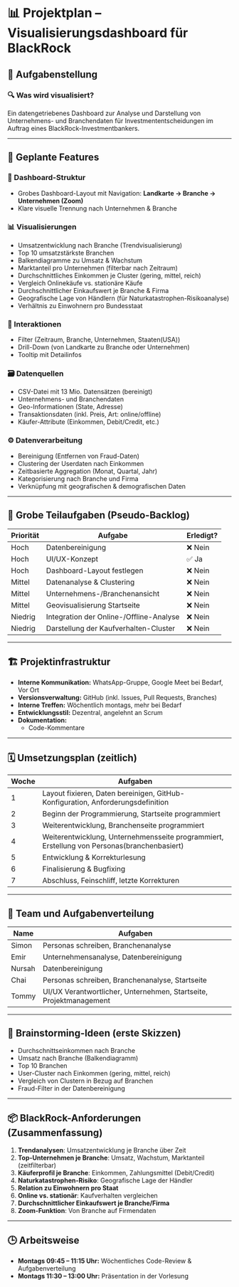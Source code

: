 # 📊 Projektplan – Visualisierungsdashboard für BlackRock

## 🧩 Aufgabenstellung

### 🔍 Was wird visualisiert?
Ein datengetriebenes Dashboard zur Analyse und Darstellung von Unternehmens- und Branchendaten für Investmententscheidungen im Auftrag eines BlackRock-Investmentbankers.

---

## 🧠 Geplante Features

### 🧱 Dashboard-Struktur
- Grobes Dashboard-Layout mit Navigation: **Landkarte → Branche → Unternehmen (Zoom)**
- Klare visuelle Trennung nach Unternehmen & Branche

### 📊 Visualisierungen
- Umsatzentwicklung nach Branche (Trendvisualisierung)
- Top 10 umsatzstärkste Branchen
- Balkendiagramme zu Umsatz & Wachstum
- Marktanteil pro Unternehmen (filterbar nach Zeitraum)
- Durchschnittliches Einkommen je Cluster (gering, mittel, reich)
- Vergleich Onlinekäufe vs. stationäre Käufe
- Durchschnittlicher Einkaufswert je Branche & Firma
- Geografische Lage von Händlern (für Naturkatastrophen-Risikoanalyse)
- Verhältnis zu Einwohnern pro Bundesstaat

### 🧩 Interaktionen
- Filter (Zeitraum, Branche, Unternehmen, Staaten(USA))
- Drill-Down (von Landkarte zu Branche oder Unternehmen)
- Tooltip mit Detailinfos

### 🗃️ Datenquellen
- CSV-Datei mit 13 Mio. Datensätzen (bereinigt)
- Unternehmens- und Branchendaten
- Geo-Informationen (State, Adresse)
- Transaktionsdaten (inkl. Preis, Art: online/offline)
- Käufer-Attribute (Einkommen, Debit/Credit, etc.)

### ⚙️ Datenverarbeitung
- Bereinigung (Entfernen von Fraud-Daten)
- Clustering der Userdaten nach Einkommen
- Zeitbasierte Aggregation (Monat, Quartal, Jahr)
- Kategorisierung nach Branche und Firma
- Verknüpfung mit geografischen & demografischen Daten

---

## 📌 Grobe Teilaufgaben (Pseudo-Backlog)

| Priorität | Aufgabe                               | Erledigt? |
|-----------|----------------------------------------|------------------|
| Hoch      | Datenbereinigung                       | ❌ Nein          |
| Hoch      | UI/UX-Konzept                          | ✅ Ja            |
| Hoch      | Dashboard-Layout festlegen             | ❌ Nein          |
| Mittel    | Datenanalyse & Clustering              | ❌ Nein          |
| Mittel    | Unternehmens-/Branchenansicht          | ❌ Nein          |
| Mittel    | Geovisualisierung Startseite           | ❌ Nein          |
| Niedrig   | Integration der Online-/Offline-Analyse| ❌ Nein          |
| Niedrig   | Darstellung der Kaufverhalten-Cluster  | ❌ Nein          |

---

## 🏗️ Projektinfrastruktur

- **Interne Kommunikation:** WhatsApp-Gruppe, Google Meet bei Bedarf, Vor Ort
- **Versionsverwaltung:** GitHub (inkl. Issues, Pull Requests, Branches)
- **Interne Treffen:** Wöchentlich montags, mehr bei Bedarf
- **Entwicklungsstil:** Dezentral, angelehnt an Scrum
- **Dokumentation:** 
  - Code-Kommentare

---

## 🗓️ Umsetzungsplan (zeitlich)

| Woche | Aufgaben                                                                 |
|-------|--------------------------------------------------------------------------|
| 1     | Layout fixieren, Daten bereinigen, GitHub-Konfiguration, Anforderungsdefinition |
| 2     | Beginn der Programmierung, Startseite programmiert                       |
| 3     | Weiterentwicklung, Branchenseite programmiert                            |
| 4     | Weiterentwicklung, Unternehmensseite programmiert, Erstellung von Personas(branchenbasiert) |
| 5     | Entwicklung & Korrekturlesung                                            |
| 6     | Finalisierung & Bugfixing                                                |
| 7     | Abschluss, Feinschliff, letzte Korrekturen                               |

---

## 👥 Team und Aufgabenverteilung

| Name     | Aufgaben                                              |
|----------|--------------------------------------------------------|
| Simon    | Personas schreiben, Branchenanalyse                    |
| Emir     | Unternehmensanalyse, Datenbereinigung                  |
| Nursah   | Datenbereinigung                                       |
| Chai     | Personas schreiben, Branchenanalyse, Startseite        |
| Tommy    | UI/UX Verantwortlicher, Unternehmen, Startseite, Projektmanagement |

---

## 🧠 Brainstorming-Ideen (erste Skizzen)

- Durchschnittseinkommen nach Branche
- Umsatz nach Branche (Balkendiagramm)
- Top 10 Branchen
- User-Cluster nach Einkommen (gering, mittel, reich)
- Vergleich von Clustern in Bezug auf Branchen
- Fraud-Filter in der Datenbereinigung

---

## 📦 BlackRock-Anforderungen (Zusammenfassung)

1. **Trendanalysen**: Umsatzentwicklung je Branche über Zeit
2. **Top-Unternehmen je Branche**: Umsatz, Wachstum, Marktanteil (zeitfilterbar)
3. **Käuferprofil je Branche**: Einkommen, Zahlungsmittel (Debit/Credit)
4. **Naturkatastrophen-Risiko**: Geografische Lage der Händler
5. **Relation zu Einwohnern pro Staat**
6. **Online vs. stationär**: Kaufverhalten vergleichen
7. **Durchschnittlicher Einkaufswert je Branche/Firma**
8. **Zoom-Funktion**: Von Branche auf Firmendaten

---

## 🕒 Arbeitsweise

- **Montags 09:45 – 11:15 Uhr:** Wöchentliches Code-Review & Aufgabenverteilung
- **Montags 11:30 – 13:00 Uhr:** Präsentation in der Vorlesung

